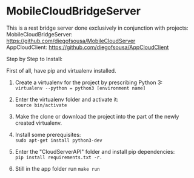 # MobileCloudBridgeServer

This is a rest bridge server done exclusively in conjunction with projects:
<br>
MobileCloudBridgeServer: https://github.com/diegofsousa/MobileCloudServer<br>
AppCloudClient: https://github.com/diegofsousa/AppCloudClient<br>

Step by Step to Install:

First of all, have pip and virtualenv installed.

1. Create a virtualenv for the project by prescribing Python 3:<br>
```virtualenv --python = python3 [environment name]```

2. Enter the virtualenv folder and activate it:<br>
```source bin/activate```

3. Make the clone or download the project into the part of the newly created virtualenv.

4. Install some prerequisites:<br>
```sudo apt-get install python3-dev```

5. Enter the "CloudServerAPI" folder and install pip dependencies:<br>
```pip install requirements.txt -r.```

6. Still in the app folder run ```make run```
